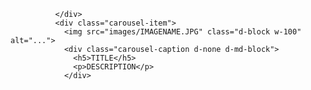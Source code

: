               </div>
              <div class="carousel-item">
                <img src="images/IMAGENAME.JPG" class="d-block w-100" alt="...">
                <div class="carousel-caption d-none d-md-block">
                  <h5>TITLE</h5>
                  <p>DESCRIPTION</p>
                </div>
